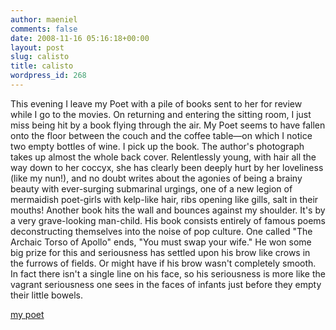 ```yaml
---
author: maeniel
comments: false
date: 2008-11-16 05:16:18+00:00
layout: post
slug: calisto
title: calisto
wordpress_id: 268
---
```


This evening I leave my Poet with a pile of books sent to her for review while I go to the movies. On returning and entering the sitting room, I just miss being hit by a book flying through the air. My Poet seems to have fallen onto the floor between the couch and the coffee table—on which I notice two empty bottles of wine. I pick up the book. The author's photograph takes up almost the whole back cover. Relentlessly young, with hair all the way down to her coccyx, she has clearly been deeply hurt by her loveliness (like my nun!), and no doubt writes about the agonies of being a brainy beauty with ever-surging submarinal urgings, one of a new legion of mermaidish poet-girls with kelp-like hair, ribs opening like gills, salt in their mouths! Another book hits the wall and bounces against my shoulder. It's by a very grave-looking man-child. His book consists entirely of famous poems deconstructing themselves into the noise of pop culture. One called "The Archaic Torso of Apollo" ends, "You must swap your wife." He won some big prize for this and seriousness has settled upon his brow like crows in the furrows of fields. Or might have if his brow wasn't completely smooth. In fact there isn't a single line on his face, so his seriousness is more like the vagrant seriousness one sees in the faces of infants just before they empty their little bowels.

[my poet](http://www.poetryfoundation.org/journal/feature.html?id=179843)
